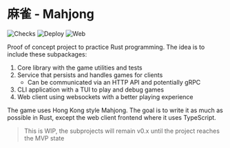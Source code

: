 # 麻雀 - Mahjong

![Checks](https://github.com/igncp/mahjong/actions/workflows/checks.yml/badge.svg) ![Deploy](https://github.com/igncp/mahjong/actions/workflows/deploy.yml/badge.svg) ![Web](https://github.com/igncp/mahjong/actions/workflows/web.yml/badge.svg)

Proof of concept project to practice Rust programming. The idea is to include
these subpackages:

1. Core library with the game utilities and tests
1. Service that persists and handles games for clients
    - Can be communicated via an HTTP API and potentially gRPC
1. CLI application with a TUI to play and debug games
1. Web client using websockets with a better playing experience

The game uses Hong Kong style Mahjong. The goal is to write it as much as
possible in Rust, except the web client frontend where it uses TypeScript.

> This is WIP, the subprojects will remain v0.x until the project reaches the MVP state
